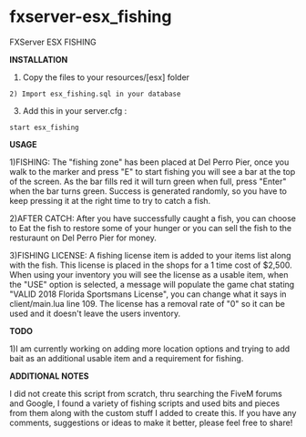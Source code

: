 # fxserver-esx_fishing

FXServer ESX FISHING

**INSTALLATION**

1) Copy the files to your resources/[esx] folder

```
2) Import esx_fishing.sql in your database
```

3) Add this in your server.cfg :

```
start esx_fishing
```


**USAGE**

1)FISHING: The "fishing zone" has been placed at Del Perro Pier, once you walk to the marker and press "E" to start fishing
you will see a bar at the top of the screen. As the bar fills red it will turn green when full, press "Enter" when 
the bar turns green. Success is generated randomly, so you have to keep pressing it at the right time to try to 
catch a fish. 

2)AFTER CATCH: After you have successfully caught a fish, you can choose to Eat the fish to restore some of your hunger or
you can sell the fish to the resturaunt on Del Perro Pier for money.

3)FISHING LICENSE: A fishing license item is added to your items list along with the fish. This license is placed in the shops for a 1 time cost of $2,500.
When using your inventory you will see the license as a usable item, when the "USE" option is selected, a message will populate the game chat stating 
"VALID 2018 Florida Sportsmans License", you can change what it says in client/main.lua line 109. The license has a removal rate of "0" so it can be used 
and it doesn't leave the users inventory.

**TODO**

1)I am currently working on adding more location options and trying to add bait as an additional usable item and a requirement for fishing.



**ADDITIONAL NOTES**	

I did not create this script from scratch, thru searching the FiveM forums and Google, I found a variety of fishing scripts and used bits and pieces from them 
along with the custom stuff I added to create this. If you have any comments, suggestions or ideas to make it better, please feel free to share!